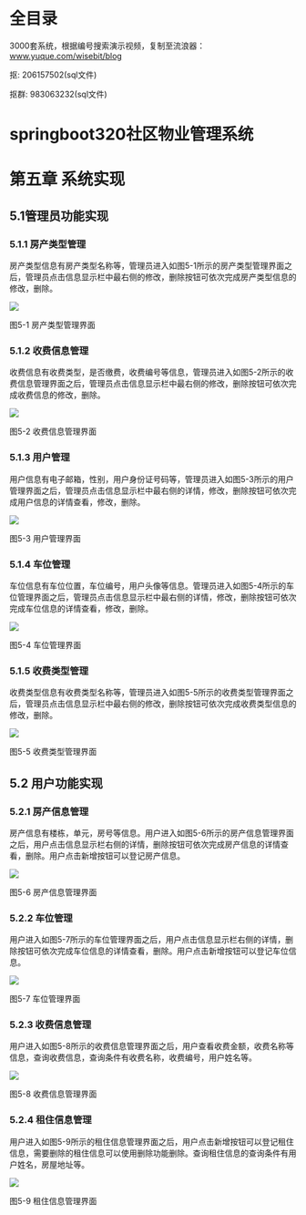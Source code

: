 # 全目录

3000套系统，根据编号搜索演示视频，复制至流浪器：www.yuque.com/wisebit/blog


<p>抠: 206157502(sql文件)</p>
<p>抠群: 983063232(sql文件)</p>


# springboot320社区物业管理系统
# 第五章 系统实现
## 5.1管理员功能实现
### 5.1.1 房产类型管理
房产类型信息有房产类型名称等，管理员进入如图5-1所示的房产类型管理界面之后，管理员点击信息显示栏中最右侧的修改，删除按钮可依次完成房产类型信息的修改，删除。

![](/md/blog.015.png)

图5-1 房产类型管理界面
### 5.1.2 收费信息管理
收费信息有收费类型，是否缴费，收费编号等信息，管理员进入如图5-2所示的收费信息管理界面之后，管理员点击信息显示栏中最右侧的修改，删除按钮可依次完成收费信息的修改，删除。

![](/md/blog.016.png)

图5-2 收费信息管理界面
### 5.1.3 用户管理
用户信息有电子邮箱，性别，用户身份证号码等，管理员进入如图5-3所示的用户管理界面之后，管理员点击信息显示栏中最右侧的详情，修改，删除按钮可依次完成用户信息的详情查看，修改，删除。

![](/md/blog.017.png)

图5-3 用户管理界面
### 5.1.4 车位管理
车位信息有车位位置，车位编号，用户头像等信息。管理员进入如图5-4所示的车位管理界面之后，管理员点击信息显示栏中最右侧的详情，修改，删除按钮可依次完成车位信息的详情查看，修改，删除。

![](/md/blog.018.png)

图5-4 车位管理界面
### 5.1.5 收费类型管理
收费类型信息有收费类型名称等，管理员进入如图5-5所示的收费类型管理界面之后，管理员点击信息显示栏中最右侧的修改，删除按钮可依次完成收费类型信息的修改，删除。

![](/md/blog.019.png)

图5-5 收费类型管理界面
## 5.2 用户功能实现
### 5.2.1 房产信息管理
房产信息有楼栋，单元，房号等信息。用户进入如图5-6所示的房产信息管理界面之后，用户点击信息显示栏右侧的详情，删除按钮可依次完成房产信息的详情查看，删除。用户点击新增按钮可以登记房产信息。

![](/md/blog.020.png)

图5-6 房产信息管理界面
### 5.2.2 车位管理
用户进入如图5-7所示的车位管理界面之后，用户点击信息显示栏右侧的详情，删除按钮可依次完成车位信息的详情查看，删除。用户点击新增按钮可以登记车位信息。

![](/md/blog.021.png)

图5-7 车位管理界面
### 5.2.3 收费信息管理
用户进入如图5-8所示的收费信息管理界面之后，用户查看收费金额，收费名称等信息，查询收费信息，查询条件有收费名称，收费编号，用户姓名等。

![](/md/blog.022.png)

图5-8 收费信息管理界面
### 5.2.4 租住信息管理
用户进入如图5-9所示的租住信息管理界面之后，用户点击新增按钮可以登记租住信息，需要删除的租住信息可以使用删除功能删除。查询租住信息的查询条件有用户姓名，房屋地址等。

![](/md/blog.023.png)

图5-9 租住信息管理界面











